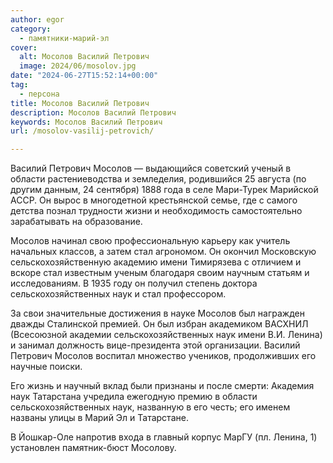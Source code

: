 ```yaml
---
author: egor
category:
  - памятники-марий-эл
cover:
  alt: Мосолов Василий Петрович
  image: 2024/06/mosolov.jpg
date: "2024-06-27T15:52:14+00:00"
tag:
  - персона
title: Мосолов Василий Петрович
description: Мосолов Василий Петрович
keywords: Мосолов Василий Петрович
url: /mosolov-vasilij-petrovich/

---
```

Василий Петрович Мосолов — выдающийся советский ученый в области растениеводства и земледелия, родившийся 25 августа (по другим данным, 24 сентября) 1888 года в селе Мари-Турек Марийской АССР. Он вырос в многодетной крестьянской семье, где с самого детства познал трудности жизни и необходимость самостоятельно зарабатывать на образование.

Мосолов начинал свою профессиональную карьеру как учитель начальных классов, а затем стал агрономом. Он окончил Московскую сельскохозяйственную академию имени Тимирязева с отличием и вскоре стал известным ученым благодаря своим научным статьям и исследованиям. В 1935 году он получил степень доктора сельскохозяйственных наук и стал профессором.

За свои значительные достижения в науке Мосолов был награжден дважды Сталинской премией. Он был избран академиком ВАСХНИЛ (Всесоюзной академии сельскохозяйственных наук имени В.И. Ленина) и занимал должность вице-президента этой организации. Василий Петрович Мосолов воспитал множество учеников, продолживших его научные поиски.

Его жизнь и научный вклад были признаны и после смерти: Академия наук Татарстана учредила ежегодную премию в области сельскохозяйственных наук, названную в его честь; его именем названы улицы в Марий Эл и Татарстане.

В Йошкар-Оле напротив входа в главный корпус МарГУ (пл. Ленина, 1) установлен памятник-бюст Мосолову.
